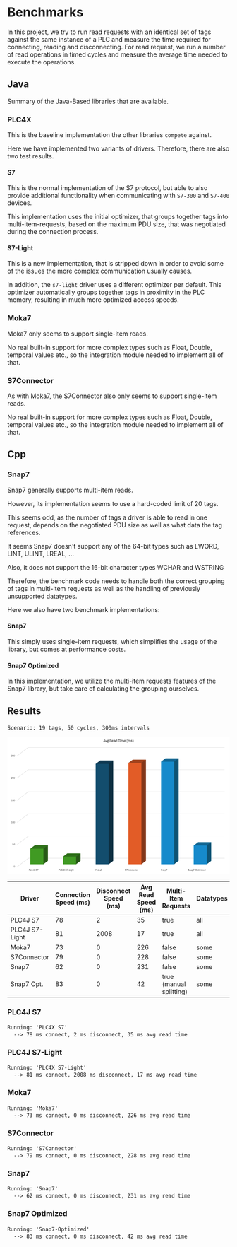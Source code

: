 
# Benchmarks

In this project, we try to run read requests with an identical set of tags against the same instance of a PLC and measure the time required for connecting, reading and disconnecting. 
For read request, we run a number of read operations in timed cycles and measure the average time needed to execute the operations.

## Java

Summary of the Java-Based libraries that are available.

### PLC4X

This is the baseline implementation the other libraries `compete` against.

Here we have implemented two variants of drivers. 
Therefore, there are also two test results.

#### S7

This is the normal implementation of the S7 protocol, but able to also provide additional functionality when communicating with `S7-300` and `S7-400` devices.

This implementation uses the initial optimizer, that groups together tags into multi-item-requests, based on the maximum PDU size, that was negotiated during the connection process.

#### S7-Light

This is a new implementation, that is stripped down in order to avoid some of the issues the more complex communication usually causes.

In addition, the `s7-light` driver uses a different optimizer per default.
This optimizer automatically groups together tags in proximity in the PLC memory, resulting in much more optimized access speeds.

### Moka7

Moka7 only seems to support single-item reads.

No real built-in support for more complex types such as Float, Double, temporal values etc., so the integration module needed to implement all of that.

### S7Connector

As with Moka7, the S7Connector also only seems to support single-item reads.

No real built-in support for more complex types such as Float, Double, temporal values etc., so the integration module needed to implement all of that.

## Cpp

### Snap7

Snap7 generally supports multi-item reads.

However, its implementation seems to use a hard-coded limit of 20 tags.

This seems odd, as the number of tags a driver is able to read in one request, depends on the negotiated PDU size as well as what data the tag references.

It seems Snap7 doesn't support any of the 64-bit types such as LWORD, LINT, ULINT, LREAL, ...

Also, it does not support the 16-bit character types WCHAR and WSTRING

Therefore, the benchmark code needs to handle both the correct grouping of tags in multi-item requests as well as the handling of previously unsupported datatypes.

Here we also have two benchmark implementations:

#### Snap7

This simply uses single-item requests, which simplifies the usage of the library, but comes at performance costs.

#### Snap7 Optimized

In this implementation, we utilize the multi-item requests features of the Snap7 library, but take care of calculating the grouping ourselves.

## Results

````
Scenario: 19 tags, 50 cycles, 300ms intervals
````
![Benchmark-Results.png](img/Benchmark-Results.png)

| Driver         | Connection Speed (ms) | Disconnect Speed (ms) | Avg Read Speed (ms) | Multi-Item Requests     | Datatypes |
|----------------|-----------------------|-----------------------|---------------------|-------------------------|-----------|
| PLC4J S7       | 78                    | 2                     | 35                  | true                    | all       |
| PLC4J S7-Light | 81                    | 2008                  | 17                  | true                    | all       |
| Moka7          | 73                    | 0                     | 226                 | false                   | some      |
| S7Connector    | 79                    | 0                     | 228                 | false                   | some      |
| Snap7          | 62                    | 0                     | 231                 | false                   | some      |
| Snap7 Opt.     | 83                    | 0                     | 42                  | true (manual splitting) | some      |

### PLC4J S7

````
Running: 'PLC4X S7'
  --> 78 ms connect, 2 ms disconnect, 35 ms avg read time
````

### PLC4J S7-Light

````
Running: 'PLC4X S7-Light'
  --> 81 ms connect, 2008 ms disconnect, 17 ms avg read time
````

### Moka7

````
Running: 'Moka7'
  --> 73 ms connect, 0 ms disconnect, 226 ms avg read time
````

### S7Connector

````
Running: 'S7Connector'
  --> 79 ms connect, 0 ms disconnect, 228 ms avg read time
````

### Snap7

````
Running: 'Snap7'
  --> 62 ms connect, 0 ms disconnect, 231 ms avg read time
````

### Snap7 Optimized

````
Running: 'Snap7-Optimized'
  --> 83 ms connect, 0 ms disconnect, 42 ms avg read time
````
